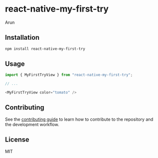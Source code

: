 # react-native-my-first-try

Arun

## Installation

```sh
npm install react-native-my-first-try
```

## Usage

```js
import { MyFirstTryView } from "react-native-my-first-try";

// ...

<MyFirstTryView color="tomato" />
```

## Contributing

See the [contributing guide](CONTRIBUTING.md) to learn how to contribute to the repository and the development workflow.

## License

MIT
